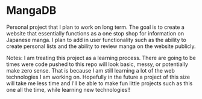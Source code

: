 # MangaDB
Personal project that I plan to work on long term. The goal is to create a website that essentially functions as a one stop shop for information on Japanese manga. I plan to add in user functionality such as the ability to create personal lists and the ability to review manga on the website publicly. 


Notes:
I am treating this project as a learning process. There are going to be times were code pushed to this repo will look basic, messy, or potentially make zero sense. That is because I am still learning a lot of the web technologies I am working on.
Hopefully in the future a project of this size will take me less time and I'll be able to make fun little projects such as this one all the time, while learning new technologies!!
